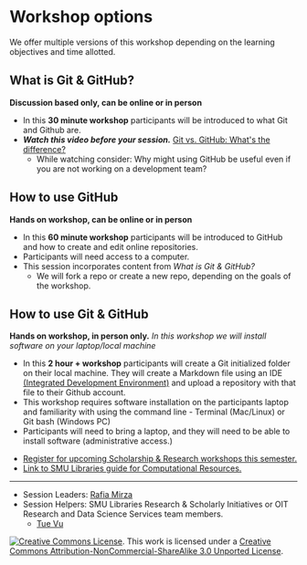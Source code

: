 # Workshop options
We offer multiple versions of this workshop depending on the learning objectives and time allotted.
  
## What is Git & GitHub?  
**Discussion based only, can be online or in person**
- In this **30 minute workshop** participants will be introduced to what Git and Github are. 
- ***Watch this video before your session.***
 [Git vs. GitHub: What's the difference?](https://www.youtube-nocookie.com/embed/wpISo9TNjfU)
  * While watching consider: Why might using GitHub be useful even if you are not working on a development team?

## How to use GitHub 
**Hands on workshop, can be online or in person**
- In this **60 minute workshop** participants will be introduced to GitHub and how to create and edit online repositories.
- Participants will need access to a computer.
- This session incorporates content from *What is Git & GitHub?*
  - We will fork a repo or create a new repo, depending on the goals of the workshop.

## How to use Git & GitHub 
**Hands on workshop, in person only.**
*In this workshop we will *install software* on your laptop/local machine*
- In this **2 hour + workshop** participants will create a Git initialized folder on their local machine. They will create a Markdown file using an IDE [(Integrated Development Environment)](https://www.codecademy.com/article/what-is-an-ide) and upload a repository with that file to their Github account. 
- This workshop requires software installation on the participants laptop and familiarity with using the command line - Terminal (Mac/Linux) or Git bash (Windows PC)
- Participants will need to bring a laptop, and they will need to be able to install software (administrative access.)


* [Register for upcoming Scholarship & Research workshops this semester.](https://libcal.smu.edu/calendar/?cid=-1&t=g&d=0000-00-00&cal=-1&ct=55599&inc=0)
* [Link to SMU Libraries guide for Computational Resources.](https://guides.smu.edu/computationalskills)
-----
- Session Leaders: [Rafia Mirza](http://guides.smu.edu/prf.php?account_id=142826/)
- Session Helpers: SMU Libraries Research & Scholarly Initiatives or OIT Research and Data Science Services team members. 
  - [Tue Vu](https://www.smu.edu/oit/academictech/support)


[![Creative Commons License](https://licensebuttons.net/l/by-nc-sa/3.0/88x31.png)](https://creativecommons.org/licenses/by-nc-sa/3.0/). This work is licensed under a <a rel="license" href="http://creativecommons.org/licenses/by-nc-sa/3.0/">Creative Commons Attribution-NonCommercial-ShareAlike 3.0 Unported License</a>.

